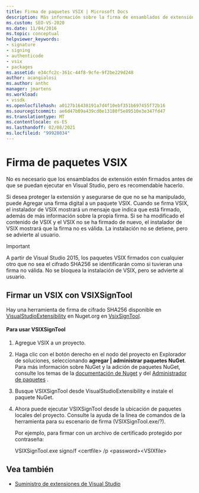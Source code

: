 ```yaml
---
title: Firma de paquetes VSIX | Microsoft Docs
description: Más información sobre la firma de ensamblados de extensión. El instalador de VSIX muestra un mensaje que indica que se ha firmado un VSIX e información sobre la propia firma.
ms.custom: SEO-VS-2020
ms.date: 11/04/2016
ms.topic: conceptual
helpviewer_keywords:
- signature
- signing
- authenticode
- vsix
- packages
ms.assetid: e34cfc2c-361c-44f8-9cfe-9f2be229d248
author: acangialosi
ms.author: anthc
manager: jmartens
ms.workload:
- vssdk
ms.openlocfilehash: a0127b16438191a7d4f10ebf351b697455f72b16
ms.sourcegitcommit: ae6d47b09a439cd0e13180f5e89510e3e347fd47
ms.translationtype: MT
ms.contentlocale: es-ES
ms.lasthandoff: 02/08/2021
ms.locfileid: "99928034"
---
```

# <a name="signing-vsix-packages"></a>Firma de paquetes VSIX
No es necesario que los ensamblados de extensión estén firmados antes de que se puedan ejecutar en Visual Studio, pero es recomendable hacerlo.

 Si desea proteger la extensión y asegurarse de que no se ha manipulado, puede Agregar una firma digital a un paquete VSIX. Cuando se firma VSIX, el instalador de VSIX mostrará un mensaje que indica que está firmado, además de más información sobre la propia firma. Si se ha modificado el contenido de VSIX y el VSIX no se ha firmado de nuevo, el instalador de VSIX mostrará que la firma no es válida. La instalación no se detiene, pero se advierte al usuario.

> [!IMPORTANT]
> A partir de Visual Studio 2015, los paquetes VSIX firmados con cualquier otro que no sea el cifrado SHA256 se identificarán como si tuvieran una firma no válida. No se bloquea la instalación de VSIX, pero se advierte al usuario.

## <a name="signing-a-vsix-with-vsixsigntool"></a>Firmar un VSIX con VSIXSignTool
 Hay una herramienta de firma de cifrado SHA256 disponible en [VisualStudioExtensibility](https://www.nuget.org/profiles/VisualStudioExtensibility) en Nuget.org en [VsixSignTool](https://www.nuget.org/packages/Microsoft.VSSDK.Vsixsigntool).

#### <a name="to-use-the-vsixsigntool"></a>Para usar VSIXSignTool

1. Agregue VSIX a un proyecto.

2. Haga clic con el botón derecho en el nodo del proyecto en Explorador de soluciones, seleccionando **agregar &#124; administrar paquetes NuGet**.  Para más información sobre NuGet y la adición de paquetes NuGet, consulte los temas de la [documentación de Nuget](/NuGet) y del [Administrador de paquetes](/NuGet/Tools/Package-Manager-UI) .

3. Busque VSIXSignTool desde VisualStudioExtensibility e instale el paquete NuGet.

4. Ahora puede ejecutar VSIXSignTool desde la ubicación de paquetes locales del proyecto. Consulte la ayuda de la línea de comandos de la herramienta para su escenario de firma (VSIXSignTool.exe/?).

   Por ejemplo, para firmar con un archivo de certificado protegido por contraseña:

   VSIXSignTool.exe signo/f \<certfile> /p \<password>\<VSIXfile>

## <a name="see-also"></a>Vea también
- [Suministro de extensiones de Visual Studio](../extensibility/shipping-visual-studio-extensions.md)
